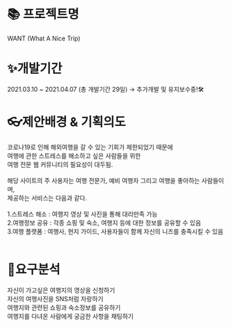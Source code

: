 <h1>📚 프로젝트명</h1>
WANT (What A Nice Trip)

<br />

<h1>✨개발기간</h1>
2021.03.10 ~ 2021.04.07 (총 개발기간 29일) → 추가개발 및 유지보수중!🛠

<br />

<h1>👓제안배경 & 기획의도</h1>
코로나19로 인해 해외여행을 갈 수 있는 기회가 제한되었기 때문에<br />
여행에 관한 스트레스를 해소하고 싶은 사람들을 위한<br />
여행 전문 웹 커뮤니티의 필요성이 대두됨.<br />
<br />
해당 사이트의 주 사용자는 여행 전문가, 예비 여행자 그리고 여행을 좋아하는 사람들이며,<br />
제공하는 서비스는 다음과 같다.<br />
<br />
   1.스트레스 해소 : 여행지 영상 및 사진을 통해 대리만족 가능<br />
   2.여행정보 공유 : 각종 쇼핑 및 숙소, 여행지 등에 대한 정보를 공유할 수 있음<br />
   3.여행 플랫폼 : 여행사, 현지 가이드, 사용자들이 함께 자신의 니즈를 충족시킬 수 있음<br />

<br />

<h1>🔎요구분석</h1>
자신이 가고싶은 여행지의 영상을 신청하기<br />
자신의 여행사진을 SNS처럼 자랑하기<br />
여행지와 관련된 쇼핑과 숙소정보를 공유하기<br />
여행지를 다녀온 사람에게 궁금한 사항을 채팅하기
